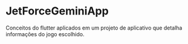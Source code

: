 # JetForceGeminiApp
Conceitos do flutter aplicados em um projeto de aplicativo que detalha informações do jogo escolhido.
